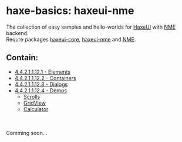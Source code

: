 haxe-basics: haxeui-nme
=========================

The collection of easy samples and hello-worlds for [HaxeUI](https://github.com/haxeui/haxeui-core) with [NME](https://github.com/haxenme/nme) backend.<br/>
Requre packages [haxeui-core](https://github.com/haxeui/haxeui-core), [haxeui-nme](https://github.com/haxeui/haxeui-nme) and [NME](https://github.com/haxenme/nme).

## Contain:

* [4.4.2.1.1.12.1 - Elements](./4.4.2.1.1.12.1_Elements)
* [4.4.2.1.1.12.2 - Containers](./4.4.2.1.1.12.2_Containers)
* [4.4.2.1.1.12.3 - Dialogs](./4.4.2.1.1.12.3_Dialogs)
* [4.4.2.1.1.12.4 - Demos](./4.4.2.1.1.12.4_Demos)
  * [Scrolls](./4.4.2.1.1.12.4_Demos/Scrolls)
  * [GridView](./4.4.2.1.1.12.4_Demos/GridView)
  * [Calculator](./4.4.2.1.1.12.4_Demos/Calculator)

<br/>
<br/>
Comming soon...
